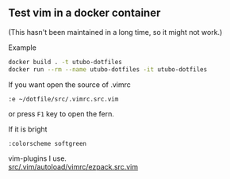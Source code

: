 ## Test vim in a docker container

(This hasn't been maintained in a long time, so it might not work.)

Example
```sh
docker build . -t utubo-dotfiles
docker run --rm --name utubo-dotfiles -it utubo-dotfiles
```

If you want open the source of .vimrc
```vim
:e ~/dotfile/src/.vimrc.src.vim
```

or press `F1` key to open the fern.  

If it is bright
```vim
:colorscheme softgreen
```

vim-plugins I use.  
[src/.vim/autoload/vimrc/ezpack.src.vim](src/.vim/autoload/vimrc/ezpack.src.vim)

